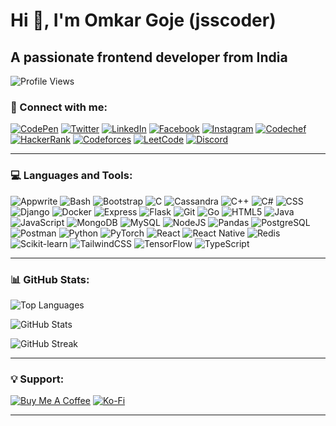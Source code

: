 # Hi 👋, I'm Omkar Goje (jsscoder)

## A passionate frontend developer from India

![Profile Views](https://komarev.com/ghpvc/?username=jsscoder&label=Profile%20views&color=0e75b6&style=flat)

### 🚀 Connect with me:

[![CodePen](https://raw.githubusercontent.com/rahuldkjain/github-profile-readme-generator/master/src/images/icons/Social/codepen.svg)](https://codepen.io/shadow_strike_x)
[![Twitter](https://raw.githubusercontent.com/rahuldkjain/github-profile-readme-generator/master/src/images/icons/Social/twitter.svg)](https://twitter.com/x_man_goje@14)
[![LinkedIn](https://raw.githubusercontent.com/rahuldkjain/github-profile-readme-generator/master/src/images/icons/Social/linked-in-alt.svg)](https://linkedin.com/in/omkar-goje)
[![Facebook](https://raw.githubusercontent.com/rahuldkjain/github-profile-readme-generator/master/src/images/icons/Social/facebook.svg)](https://fb.com/shadwow_master)
[![Instagram](https://raw.githubusercontent.com/rahuldkjain/github-profile-readme-generator/master/src/images/icons/Social/instagram.svg)](https://instagram.com/shadow_lord)
[![Codechef](https://cdn.jsdelivr.net/npm/simple-icons@3.1.0/icons/codechef.svg)](https://www.codechef.com/users/omkar-goje)
[![HackerRank](https://raw.githubusercontent.com/rahuldkjain/github-profile-readme-generator/master/src/images/icons/Social/hackerrank.svg)](https://www.hackerrank.com/omkar-goje)
[![Codeforces](https://raw.githubusercontent.com/rahuldkjain/github-profile-readme-generator/master/src/images/icons/Social/codeforces.svg)](https://codeforces.com/profile/omkar-goje)
[![LeetCode](https://raw.githubusercontent.com/rahuldkjain/github-profile-readme-generator/master/src/images/icons/Social/leet-code.svg)](https://www.leetcode.com/omkar_goje)
[![Discord](https://raw.githubusercontent.com/rahuldkjain/github-profile-readme-generator/master/src/images/icons/Social/discord.svg)](https://discord.gg/shadow_master)

---

### 💻 Languages and Tools:

![Appwrite](https://www.vectorlogo.zone/logos/appwriteio/appwriteio-icon.svg)
![Bash](https://www.vectorlogo.zone/logos/gnu_bash/gnu_bash-icon.svg)
![Bootstrap](https://raw.githubusercontent.com/devicons/devicon/master/icons/bootstrap/bootstrap-plain-wordmark.svg)
![C](https://raw.githubusercontent.com/devicons/devicon/master/icons/c/c-original.svg)
![Cassandra](https://www.vectorlogo.zone/logos/apache_cassandra/apache_cassandra-icon.svg)
![C++](https://raw.githubusercontent.com/devicons/devicon/master/icons/cplusplus/cplusplus-original.svg)
![C#](https://raw.githubusercontent.com/devicons/devicon/master/icons/csharp/csharp-original.svg)
![CSS](https://raw.githubusercontent.com/devicons/devicon/master/icons/css3/css3-original-wordmark.svg)
![Django](https://cdn.worldvectorlogo.com/logos/django.svg)
![Docker](https://raw.githubusercontent.com/devicons/devicon/master/icons/docker/docker-original-wordmark.svg)
![Express](https://raw.githubusercontent.com/devicons/devicon/master/icons/express/express-original-wordmark.svg)
![Flask](https://www.vectorlogo.zone/logos/pocoo_flask/pocoo_flask-icon.svg)
![Git](https://www.vectorlogo.zone/logos/git-scm/git-scm-icon.svg)
![Go](https://raw.githubusercontent.com/devicons/devicon/master/icons/go/go-original.svg)
![HTML5](https://raw.githubusercontent.com/devicons/devicon/master/icons/html5/html5-original-wordmark.svg)
![Java](https://raw.githubusercontent.com/devicons/devicon/master/icons/java/java-original.svg)
![JavaScript](https://raw.githubusercontent.com/devicons/devicon/master/icons/javascript/javascript-original.svg)
![MongoDB](https://raw.githubusercontent.com/devicons/devicon/master/icons/mongodb/mongodb-original-wordmark.svg)
![MySQL](https://raw.githubusercontent.com/devicons/devicon/master/icons/mysql/mysql-original-wordmark.svg)
![NodeJS](https://raw.githubusercontent.com/devicons/devicon/master/icons/nodejs/nodejs-original-wordmark.svg)
![Pandas](https://raw.githubusercontent.com/devicons/devicon/2ae2a900d2f041da66e950e4d48052658d850630/icons/pandas/pandas-original.svg)
![PostgreSQL](https://raw.githubusercontent.com/devicons/devicon/master/icons/postgresql/postgresql-original-wordmark.svg)
![Postman](https://www.vectorlogo.zone/logos/getpostman/getpostman-icon.svg)
![Python](https://raw.githubusercontent.com/devicons/devicon/master/icons/python/python-original.svg)
![PyTorch](https://www.vectorlogo.zone/logos/pytorch/pytorch-icon.svg)
![React](https://raw.githubusercontent.com/devicons/devicon/master/icons/react/react-original-wordmark.svg)
![React Native](https://reactnative.dev/img/header_logo.svg)
![Redis](https://raw.githubusercontent.com/devicons/devicon/master/icons/redis/redis-original-wordmark.svg)
![Scikit-learn](https://upload.wikimedia.org/wikipedia/commons/0/05/Scikit_learn_logo_small.svg)
![TailwindCSS](https://www.vectorlogo.zone/logos/tailwindcss/tailwindcss-icon.svg)
![TensorFlow](https://www.vectorlogo.zone/logos/tensorflow/tensorflow-icon.svg)
![TypeScript](https://raw.githubusercontent.com/devicons/devicon/master/icons/typescript/typescript-original.svg)

---

### 📊 GitHub Stats:

![Top Languages](https://github-readme-stats.vercel.app/api/top-langs?username=jsscoder&show_icons=true&locale=en&layout=compact)

![GitHub Stats](https://github-readme-stats.vercel.app/api?username=jsscoder&show_icons=true&locale=en)

![GitHub Streak](https://github-readme-streak-stats.herokuapp.com/?user=jsscoder)

---

### 💡 Support:

[![Buy Me A Coffee](https://cdn.buymeacoffee.com/buttons/v2/default-yellow.png)](https://www.buymeacoffee.com/jsscoder)
[![Ko-Fi](https://cdn.ko-fi.com/cdn/kofi3.png?v=3)](https://ko-fi.com/jssocder)

---

